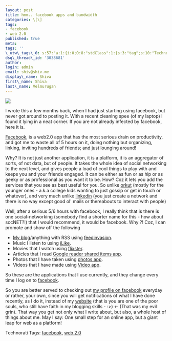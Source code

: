 ```yaml
---
layout: post
title: hmm.. facebook apps and bandwidth
categories: \[\]
tags:
- facebook
- web 2.0
published: true
meta:
tags: ''
\_utw\_tags\_0: s:57:"a:1:{i:0;O:8:"stdClass":1:{s:3:"tag";s:10:"Technology";}}";
dsq\_thread\_id: '3038681'
author:
login: admin
email: shiv@shiv.me
display\_name: Shiva
first\_name: Shiva
last\_name: Velmurugan
---
```


[![](/images/2716607_583d962613.jpg)][0]

I wrote this a few months back, when I had just starting using facebook, but never got around to posting it. With a recent cleaning spee (of my laptop) I found it lying in a neat corner. If you are not already infected by facebook, here it is.

[Facebook][0], is a web2.0 app that has the most serious drain on productivity, and got me to waste all of 5 hours on it, doing nothing but organizing, linking, inviting hundreds of friends; and just lounging around!

Why? It is not just another application, it is a platform, it is an aggregator of sorts, of not data, but of people. It takes the whole idea of social networking to the next level, and gives people a load of cool things to play with and keeps you and your friends engaged. It can be either as fun or as hip or as geeky or as professional as you want it to be. How? Coz it lets you add the services that you see as best useful for you. So unlike [orkut][1] (mostly for the younger ones - a.k.a college kids wanting to just gossip or get in touch or whatever), and very much unlike [linkedin][2] (you just create a network and there is no way except good ol' mails or thereabouts to interact with people)

Well, after a serious 5/6 hours with facebook, I really think that is there is one social-networking (somebody find a shorter name for this - how about socNET?!) that I would recommend, it would be facebook. Why ?! Coz, I can promote and show off the following

* [My blog][3]/anything with RSS using [feedinvasion][4].
* Music I listen to using [iLike][5].
* Movies that I watch using [flixster][6].
* Articles that I read [Google reader shared items app][7].
* Photos that I have taken using [photos app][8].
* Videos that I have made using [Video app][9].

So these are the applications that I use currently, and they change every time I log on to [facebook][10].

So you are better served to checking out [my profile on facebook][10] everyday or rather, your own, since you will get notifications of what I have done recently, as I do it, instead of my [website][3] (that is you are one of the poor souls, who still have faith in my blogging skills - :\>) <- (That was my evil grin). That way you get not only what I write about, but also, a whole host of things about me. May I say: One small step for an online app, but a giant leap for web as a platform!

Technorati Tags: [facebook][11], [web 2.0][12]


[0]: http://facebook.com
[1]: http://orkut.com
[2]: http://linkedin.com
[3]: http://shvelmur.com
[4]: http://www.facebook.com/apps/application.php?id=2352898944
[5]: http://www.facebook.com/apps/application.php?id=2413267546
[6]: http://www.facebook.com/apps/application.php?id=2558160538
[7]: http://www.facebook.com/apps/application.php?id=2354684299
[8]: http://www.facebook.com/apps/application.php?id=2305272732
[9]: http://www.facebook.com/apps/application.php?id=2392950137
[10]: http://www.facebook.com/profile.php?id=592106173
[11]: http://technorati.com/tags/facebook
[12]: http://technorati.com/tags/web%202.0